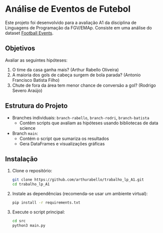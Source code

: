 # Análise de Eventos de Futebol

Este projeto foi desenvolvido para a avaliação A1 da disciplina de Linguagens de Programação da FGV/EMAp. Consiste em uma análise do dataset [Football Events](https://www.kaggle.com/datasets/secareanualin/football-events).

## Objetivos

Avaliar as seguintes hipóteses:

1. O time da casa ganha mais? (Arthur Rabello Oliveira)
2. A maioria dos gols de cabeça surgem de bola parada? (Antonio Francisco Batista Filho)
3. Chute de fora da área tem menor chance de conversão a gol? (Rodrigo Severo Araújo)

## Estrutura do Projeto

- Branches individuais: `branch-rabello`, `branch-rodri`, `branch-batista`
  - Contêm scripts que avaliam as hipóteses usando bibliotecas de data science
- Branch `main`: 
  - Contém o script que sumariza os resultados
  - Gera DataFrames e visualizações gráficas

## Instalação

1. Clone o repositório:
   ```bash
   git clone https://github.com/arthurabello/trabalho_lp_A1.git
   cd trabalho_lp_A1
   ```

2. Instale as dependências (recomenda-se usar um ambiente virtual):
   ```bash
   pip install -r requirements.txt
   ```

3. Execute o script principal:
   ```bash
   cd src
   python3 main.py
   ```
